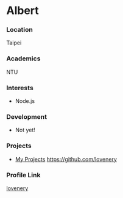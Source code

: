 # Albert

### Location

Taipei

### Academics

NTU

### Interests

- Node.js

### Development

- Not yet!

### Projects

- [My Projects](https://github.com/lovenery) https://github.com/lovenery

### Profile Link

[lovenery](https://github.com/lovenery)